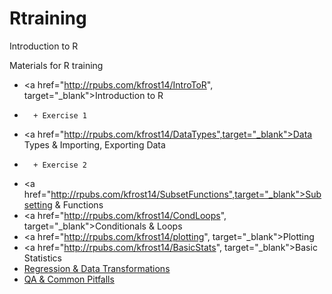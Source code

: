 # Rtraining
Introduction to R

Materials for R training
- <a href="http://rpubs.com/kfrost14/IntroToR", target="_blank">Introduction to R</a>
-       + Exercise 1
- <a href="http://rpubs.com/kfrost14/DataTypes",target="_blank">Data Types & Importing, Exporting Data</a>
-       + Exercise 2
- <a href="http://rpubs.com/kfrost14/SubsetFunctions",target="_blank">Subsetting & Functions</a>
- <a href="http://rpubs.com/kfrost14/CondLoops", target="_blank">Conditionals & Loops</a>
- <a href="http://rpubs.com/kfrost14/plotting", target="_blank">Plotting</a>
- <a href="http://rpubs.com/kfrost14/BasicStats", target="_blank">Basic Statistics</a>
- [Regression & Data Transformations](#http://example.com)
- [QA & Common Pitfalls](#http://example.com)
